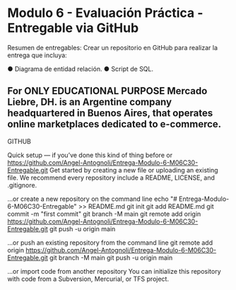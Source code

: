 # Modulo 6 - Evaluación Práctica - Entregable via GitHub

Resumen de entregables:
Crear un repositorio en GitHub para realizar la entrega que incluya:

● Diagrama de entidad relación.
● Script de SQL.

For ONLY EDUCATIONAL PURPOSE Mercado Liebre, DH. is an Argentine company headquartered in Buenos Aires, that operates online marketplaces dedicated to e-commerce.
------------------------------------------------------------------------------------------------------------------------------------------------------------------

GITHUB

Quick setup — if you’ve done this kind of thing before
or	
https://github.com/Angel-Antognoli/Entrega-Modulo-6-M06C30-Entregable.git
Get started by creating a new file or uploading an existing file. We recommend every repository include a README, LICENSE, and .gitignore.

…or create a new repository on the command line
echo "# Entrega-Modulo-6-M06C30-Entregable" >> README.md
git init
git add README.md
git commit -m "first commit"
git branch -M main
git remote add origin https://github.com/Angel-Antognoli/Entrega-Modulo-6-M06C30-Entregable.git
git push -u origin main

…or push an existing repository from the command line
git remote add origin https://github.com/Angel-Antognoli/Entrega-Modulo-6-M06C30-Entregable.git
git branch -M main
git push -u origin main

…or import code from another repository
You can initialize this repository with code from a Subversion, Mercurial, or TFS project.
